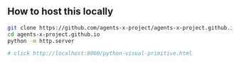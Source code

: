 ## How to host this locally

```bash
git clone https://github.com/agents-x-project/agents-x-project.github.io.git
cd agents-x-project.github.io
python -m http.server

# click http://localhost:8000/python-visual-primitive.html
```
